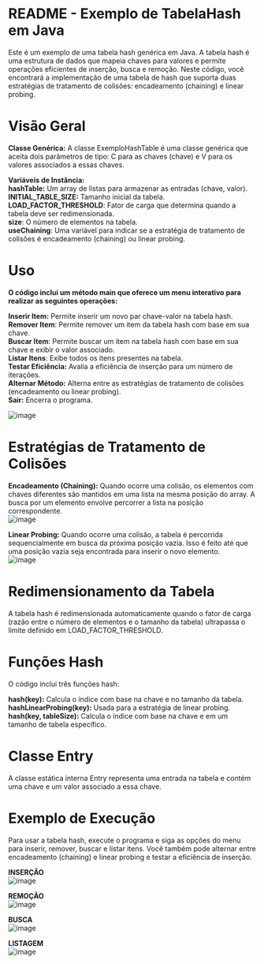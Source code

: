 # README - Exemplo de TabelaHash em Java
Este é um exemplo de uma tabela hash genérica em Java. A tabela hash é uma estrutura de dados que mapeia chaves para valores e permite operações eficientes de inserção, busca e remoção. Neste código, você encontrará a implementação de uma tabela de hash que suporta duas estratégias de tratamento de colisões: encadeamento (chaining) e linear probing.

# Visão Geral

**Classe Genérica:** A classe ExemploHashTable é uma classe genérica que aceita dois parâmetros de tipo: C para as chaves (chave) e V para os valores associados a essas chaves.   

**Variáveis de Instância:**  
**hashTable:** Um array de listas para armazenar as entradas (chave, valor).  
**INITIAL_TABLE_SIZE:** Tamanho inicial da tabela.  
**LOAD_FACTOR_THRESHOLD**: Fator de carga que determina quando a tabela deve ser redimensionada.  
**size**: O número de elementos na tabela.  
**useChaining**: Uma variável para indicar se a estratégia de tratamento de colisões é encadeamento (chaining) ou linear probing.  


# Uso

**O código inclui um método main que oferece um menu interativo para realizar as seguintes operações:**

**Inserir Item:** Permite inserir um novo par chave-valor na tabela hash.  
**Remover Item**: Permite remover um item da tabela hash com base em sua chave.  
**Buscar Item**: Permite buscar um item na tabela hash com base em sua chave e exibir o valor associado.  
**Listar Itens**: Exibe todos os itens presentes na tabela.  
**Testar Eficiência:** Avalia a eficiência de inserção para um número de iterações.  
**Alternar Método:** Alterna entre as estratégias de tratamento de colisões (encadeamento ou linear probing).  
**Sair:** Encerra o programa.  

![image](https://github.com/scpjoaoo/HashTable/assets/131673681/20da83f6-ddfe-456d-97fd-e9fd3ecff42b)


# Estratégias de Tratamento de Colisões
**Encadeamento (Chaining):** Quando ocorre uma colisão, os elementos com chaves diferentes são mantidos em uma lista na mesma posição do array. A busca por um elemento envolve percorrer a lista na posição correspondente.  
![image](https://github.com/scpjoaoo/HashTable/assets/131673681/ffd641df-fc9b-446b-ae58-4ddc3571fccc)

**Linear Probing:** Quando ocorre uma colisão, a tabela é percorrida sequencialmente em busca da próxima posição vazia. Isso é feito até que uma posição vazia seja encontrada para inserir o novo elemento.   
![image](https://github.com/scpjoaoo/HashTable/assets/131673681/b4650c4b-caf8-4d1c-8df0-afbda3f3e71c)


# Redimensionamento da Tabela
A tabela hash é redimensionada automaticamente quando o fator de carga (razão entre o número de elementos e o tamanho da tabela) ultrapassa o limite definido em LOAD_FACTOR_THRESHOLD.

# Funções Hash

O código inclui três funções hash:

**hash(key):** Calcula o índice com base na chave e no tamanho da tabela.  
**hashLinearProbing(key):** Usada para a estratégia de linear probing.  
**hash(key, tableSize):** Calcula o índice com base na chave e em um tamanho de tabela específico.  

# Classe Entry  
A classe estática interna Entry representa uma entrada na tabela e contém uma chave e um valor associado a essa chave.  

# Exemplo de Execução
Para usar a tabela hash, execute o programa e siga as opções do menu para inserir, remover, buscar e listar itens. Você também pode alternar entre encadeamento (chaining) e linear probing e testar a eficiência de inserção.  

**INSERÇÃO**   
![image](https://github.com/scpjoaoo/HashTable/assets/131673681/4b800748-e0d4-42e4-ab57-a702571e61ea)

**REMOÇÃO**  
![image](https://github.com/scpjoaoo/HashTable/assets/131673681/00e48cf9-d339-4aed-9d3f-e427f842bce6)

**BUSCA**  
![image](https://github.com/scpjoaoo/HashTable/assets/131673681/ae0f5fc0-cc5b-46b7-815d-1fde1f31418a)

**LISTAGEM**  
![image](https://github.com/scpjoaoo/HashTable/assets/131673681/9bdc85e1-ce55-4774-8773-8997fbc39107)

